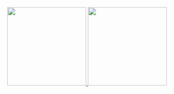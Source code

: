 <div align="center">
  <a href="https://github.com/alexandreasilva">
  <img height="180em" src="https://github-readme-stats.vercel.app/api?username=alexandreasilva&show_icons=true&theme=aura&include_all_commits=true&count_private=true"/>
  <img height="180em" src="https://github-readme-stats.vercel.app/api/top-langs/?username=alexandreasilva&layout=compact&langs_count=7&theme=aura&include_all_commits=true&count_private=tru"/>
</div>
